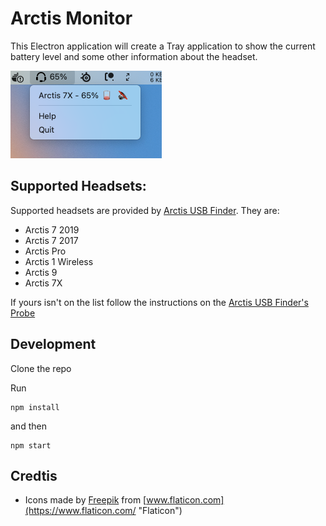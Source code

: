 # Arctis Monitor

This Electron application will create a Tray application to show the current battery level and some other information about the headset.

![Screen shot showing the app, with battery percentage, help and quit actions](docs/arctis-monitor.png)

## Supported Headsets:

Supported headsets are provided by [Arctis USB Finder](https://github.com/richrace/arctis-usb-finder). They are:

* Arctis 7 2019
* Arctis 7 2017
* Arctis Pro
* Arctis 1 Wireless
* Arctis 9
* Arctis 7X

If yours isn't on the list follow the instructions on the [Arctis USB Finder's Probe](https://github.com/richrace/arctis-usb-finder#probe)

## Development

Clone the repo

Run
```
npm install
```

and then
```
npm start
```

## Credtis

* Icons made by [Freepik](https://www.flaticon.com/authors/freepik "Freepik") from [www.flaticon.com](https://www.flaticon.com/ "Flaticon")
